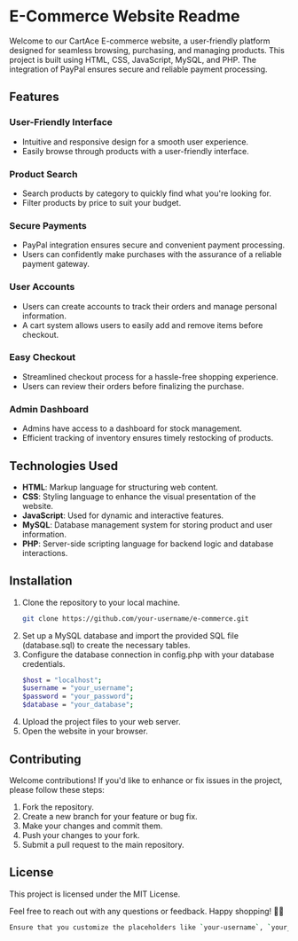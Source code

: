 # E-Commerce Website Readme

Welcome to our CartAce E-commerce website, a user-friendly platform designed for seamless browsing, purchasing, and managing products. This project is built using HTML, CSS, JavaScript, MySQL, and PHP. The integration of PayPal ensures secure and reliable payment processing.

## Features

### User-Friendly Interface
- Intuitive and responsive design for a smooth user experience.
- Easily browse through products with a user-friendly interface.

### Product Search
- Search products by category to quickly find what you're looking for.
- Filter products by price to suit your budget.

### Secure Payments
- PayPal integration ensures secure and convenient payment processing.
- Users can confidently make purchases with the assurance of a reliable payment gateway.

### User Accounts
- Users can create accounts to track their orders and manage personal information.
- A cart system allows users to easily add and remove items before checkout.

### Easy Checkout
- Streamlined checkout process for a hassle-free shopping experience.
- Users can review their orders before finalizing the purchase.

### Admin Dashboard
- Admins have access to a dashboard for stock management.
- Efficient tracking of inventory ensures timely restocking of products.

## Technologies Used

- **HTML**: Markup language for structuring web content.
- **CSS**: Styling language to enhance the visual presentation of the website.
- **JavaScript**: Used for dynamic and interactive features.
- **MySQL**: Database management system for storing product and user information.
- **PHP**: Server-side scripting language for backend logic and database interactions.

## Installation

1. Clone the repository to your local machine.
   ```bash
   git clone https://github.com/your-username/e-commerce.git
2. Set up a MySQL database and import the provided SQL file (database.sql) to create the necessary tables.
3. Configure the database connection in config.php with your database credentials.
   ```bash
   $host = "localhost";
   $username = "your_username";
   $password = "your_password";
   $database = "your_database";
4. Upload the project files to your web server.
5. Open the website in your browser.

## Contributing

Welcome contributions! If you'd like to enhance or fix issues in the project, please follow these steps:

1. Fork the repository.
2. Create a new branch for your feature or bug fix.
3. Make your changes and commit them.
4. Push your changes to your fork.
5. Submit a pull request to the main repository.


## License

This project is licensed under the MIT License.

Feel free to reach out with any questions or feedback. Happy shopping! 🛒🌐

```bash
Ensure that you customize the placeholders like `your-username`, `your_password`, `your_database`, and others with your actual information before using this README file.
